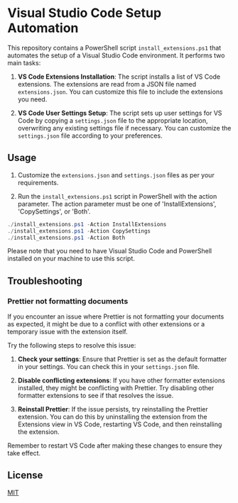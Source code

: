 # Visual Studio Code Setup Automation

This repository contains a PowerShell script `install_extensions.ps1` that automates the setup of a Visual Studio Code environment. It performs two main tasks:

1. **VS Code Extensions Installation**: The script installs a list of VS Code extensions. The extensions are read from a JSON file named `extensions.json`. You can customize this file to include the extensions you need.

2. **VS Code User Settings Setup**: The script sets up user settings for VS Code by copying a `settings.json` file to the appropriate location, overwriting any existing settings file if necessary. You can customize the `settings.json` file according to your preferences.

## Usage

1. Customize the `extensions.json` and `settings.json` files as per your requirements.

2. Run the `install_extensions.ps1` script in PowerShell with the action parameter. The action parameter must be one of 'InstallExtensions', 'CopySettings', or 'Both'.

```powershell
./install_extensions.ps1 -Action InstallExtensions
./install_extensions.ps1 -Action CopySettings
./install_extensions.ps1 -Action Both
```

Please note that you need to have Visual Studio Code and PowerShell installed on your machine to use this script.

## Troubleshooting

### Prettier not formatting documents

If you encounter an issue where Prettier is not formatting your documents as expected, it might be due to a conflict with other extensions or a temporary issue with the extension itself.

Try the following steps to resolve this issue:

1. **Check your settings**: Ensure that Prettier is set as the default formatter in your settings. You can check this in your `settings.json` file.

2. **Disable conflicting extensions**: If you have other formatter extensions installed, they might be conflicting with Prettier. Try disabling other formatter extensions to see if that resolves the issue.

3. **Reinstall Prettier**: If the issue persists, try reinstalling the Prettier extension. You can do this by uninstalling the extension from the Extensions view in VS Code, restarting VS Code, and then reinstalling the extension.

Remember to restart VS Code after making these changes to ensure they take effect.

## License

[MIT](https://choosealicense.com/licenses/mit/)

